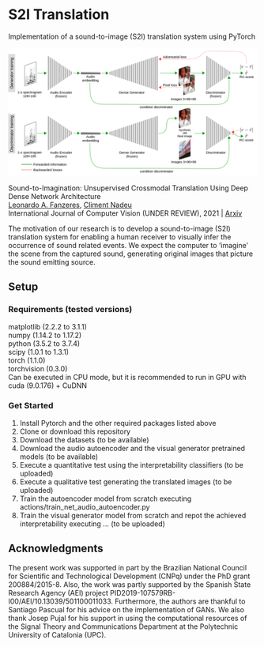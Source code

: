 # S2I Translation

Implementation of a sound-to-image (S2I) translation system using PyTorch

![S2I translator training scheme](images/StI_translator_scheme.png)

Sound-to-Imagination: Unsupervised Crossmodal Translation Using Deep Dense Network Architecture<br/>
[Leonardo A. Fanzeres](https://futur.upc.edu/LeonardoAreiasFanzeres), [Climent Nadeu](https://futur.upc.edu/ClimentNadeuCamprubi)<br/>
International Journal of Computer Vision (UNDER REVIEW), 2021 | [Arxiv](https://arxiv.org/abs/2106.01266)

The motivation of our research is to develop a sound-to-image (S2I) translation system for enabling a human receiver to visually infer the occurrence of sound related events. We expect the computer to ‘imagine’ the scene from the captured sound, generating original images that picture the sound emitting source.

## Setup

### Requirements (tested versions)
matplotlib (2.2.2 to 3.1.1)<br/>
numpy (1.14.2 to 1.17.2)<br/>
python (3.5.2 to 3.7.4)<br/>
scipy (1.0.1 to 1.3.1)<br/>
torch (1.1.0)<br/>
torchvision (0.3.0)<br/>
Can be executed in CPU mode, but it is recommended to run in GPU with cuda (9.0.176) + CuDNN

### Get Started
1. Install Pytorch and the other required packages listed above
2. Clone or download this repository
3. Download the datasets (to be available)
4. Download the audio autoencoder and the visual generator pretrained models (to be available)
5. Execute a quantitative test using the interpretability classifiers (to be uploaded)
6. Execute a qualitative test generating the translated images (to be uploaded)
7. Train the autoencoder model from scratch executing actions/train_net_audio_autoencoder.py
8. Train the visual generator model from scratch and repot the achieved interpretability executing ... (to be uploaded)

## Acknowledgments
The present work was supported in part by the Brazilian National Council for Scientific and Technological Development (CNPq) under the PhD grant 200884/2015-8. Also, the work was partly supported by the Spanish State Research Agency (AEI) project PID2019-107579RB-I00/AEI/10.13039/501100011033. Furthermore, the authors are thankful to Santiago Pascual for his advice on the implementation of GANs. We also thank Josep Pujal for his support in using the computational resources of the Signal Theory and Communications Department at the Polytechnic University of Catalonia (UPC).
